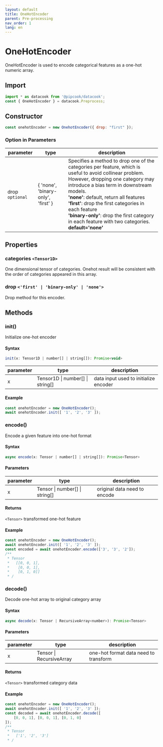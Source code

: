 ```yaml
---
layout: default
title: OneHotEncoder
parent: Pre-processing
nav_order: 1
lang: en
---
```


# OneHotEncoder

OneHotEncoder is used to encode categorical features as a one-hot numeric array.

## Import

```javascript
import * as datacook from '@pipcook/datacook';
const { OneHotEncoder } = datacook.Preprocess;
```

## Constructor

```javascript
const onehotEncoder = new OnehotEncoder({ drop: "first" });
```

### Option in Parameters

| parameter | type | description |
| --------- | ---- | ----------- |
| drop `optional` | \{ 'none', 'binary-only', 'first' \} | Specifies a method to drop one of the categories per feature, which is useful to avoid collinear problem. However, dropping one category may introduce a bias term in downstream models.<br/>**'none'**: default, return all features <br/>**'first'**: drop the first categories in each feature<br/>**'binary-only'**: drop the first category in each feature with two categories.<br/> **default='none'**|


## Properties

### categories `<Tensor1D>`

One dimensional tensor of categories. Onehot result will be consistent with the order of categories appeared in this array.

### drop `<'first' | 'binary-only' | 'none'>`

Drop method for this encoder.

## Methods

### init()

Initialize one-hot encoder

#### Syntax

```javascript
init(x: Tensor1D | number[] | string[]): Promise<void>
```

| parameter | type | description |
| --------- | ---- | ----------- |
| x | Tensor1D \| number[] \| string[] | data input used to initialize encoder | 

#### Example

```javascript
const onehotEncoder = new OneHotEncoder();
await onehotEncoder.init([ '1', '2', '3' ]);
```

### encode()

Encode a given feature into one-hot format

#### Syntax

```javascript
async encode(x: Tensor | number[] | string[]): Promise<Tensor>
```

#### Parameters

| parameter | type | description |
| --------- | ---- | ----------- |
| x | Tensor \| number[] \| string[] | original data need to encode |


#### Returns

`<Tensor>` transformed one-hot feature

#### Example

```javascript
const onehotEncoder = new OneHotEncoder();
await onehotEncoder.init([ '1', '2', '3' ]);
const encoded = await onehotEncoder.encode(['3', '3', '2']);
/**
 * Tensor
 *   [[0, 0, 1],
 *    [0, 0, 1],
 *    [0, 1, 0]]
 * /
```


### decode()

Decode one-hot array to original category array

#### Syntax

```javascript
async decode(x: Tensor | RecursiveArray<number>): Promise<Tensor>
```

#### Parameters

| parameter | type | description |
| --------- | ---- | ----------- |
| x | Tensor \| RecursiveArray<number> | one-hot format data need to transform |

#### Returns

`<Tensor>` transformed category data

#### Example

```javascript
const onehotEncoder = new OneHotEncoder();
await onehotEncoder.init([ '1', '2', '3' ]);
const decoded = await onehotEncoder.decode([
    [0, 0, 1], [0, 0, 1], [0, 1, 0]
]);
/**
 * Tensor
 *   ['1', '2', '3']
 * /
```











